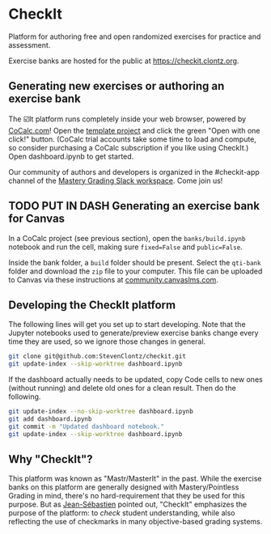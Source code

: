 # CheckIt

Platform for authoring free and open randomized exercises for practice and assessment.

Exercise banks are hosted for the public at
<https://checkit.clontz.org>.

## Generating new exercises or authoring an exercise bank

The ☑️It platform runs completely inside your web browser, powered by 
[CoCalc.com](https://cocalc.com/)! Open the
[template project](https://share.cocalc.com/share/ba2dd9e2216be0d5c07a18a509afaadeebaf451c/checkit-public/?viewer=share)
and click the green "Open with one click!" button.
(CoCalc trial accounts take some time to load and compute, so consider
purchasing a CoCalc subscription if you like using CheckIt.)
Open <c>dashboard.ipynb</c> to get started.

Our community of authors and developers is organized in the #checkit-app channel of the
[Mastery Grading Slack workspace](https://bit.ly/join-mastery-grading). Come join us!

## TODO PUT IN DASH Generating an exercise bank for Canvas

In a CoCalc project (see previous section),
open the `banks/build.ipynb` notebook and run the cell,
making sure `fixed=False` and `public=False`.

Inside the bank folder, a `build` folder should be present. Select the `qti-bank` folder
and download the `zip` file to your computer. This file can be uploaded to Canvas
via these instructions at
[community.canvaslms.com](https://community.canvaslms.com/t5/Instructor-Guide/How-do-I-import-quizzes-from-QTI-packages/ta-p/1046).

## Developing the CheckIt platform

The following lines will get you set up to start developing. Note
that the Jupyter notebooks used to generate/preview exercise banks
change every time they are used, so we ignore those changes in general.

```bash
git clone git@github.com:StevenClontz/checkit.git
git update-index --skip-worktree dashboard.ipynb
```

If the dashboard actually needs to be updated, copy Code cells to
new ones (without running) and delete old ones for a clean result.
Then do the following.

```bash
git update-index --no-skip-worktree dashboard.ipynb
git add dashboard.ipynb
git commit -m "Updated dashboard notebook."
git update-index --skip-worktree dashboard.ipynb
```

## Why "CheckIt"?

This platform was known as "Mastr/MasterIt" in the past.
While the exercise banks on this platform
are generally designed with Mastery/Pointless Grading in mind, there's
no hard-requirement that they be used for this purpose. But as
[Jean-Sébastien](https://twitter.com/JeanSebTurcotte/status/1290691807718903808)
pointed out, "CheckIt" emphasizes the purpose of the platform:
to *check* student understanding, while also reflecting the use
of checkmarks in many objective-based grading systems.